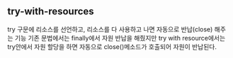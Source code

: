 ## try-with-resources

try 구문에 리소스를 선언하고, 리소스를 다 사용하고 나면 자동으로 반납(close) 해주는 기능
기존 문법에서는 finally에서 자원 반납을 해줬지만 try with resource에서는 try안에서 자원 할당을 하면 자동으로 close()메소드가 호출되어 자원이 반납된다.
